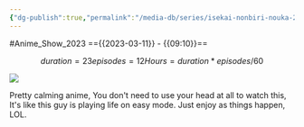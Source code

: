 ```yaml
---
{"dg-publish":true,"permalink":"/media-db/series/isekai-nonbiri-nouka-2023/","title":"Isekai Nonbiri Nouka","tags":["mediaDB/tv/series"]}
---
```


#Anime_Show_2023 
=={{2023-03-11}} - {{09:10}}==
```math
duration = 23
episodes = 12
Hours = duration * episodes / 60
```
<img src="https://cdn.myanimelist.net/images/anime/1983/132329.jpg">

Pretty calming anime, You don't need to use your head at all to watch this, It's like this guy is playing life on easy mode. Just enjoy as things happen, LOL.